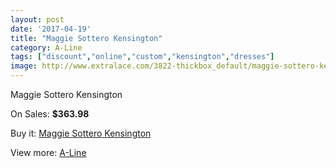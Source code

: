 ```yaml
---
layout: post
date: '2017-04-19'
title: "Maggie Sottero Kensington"
category: A-Line
tags: ["discount","online","custom","kensington","dresses"]
image: http://www.extralace.com/3822-thickbox_default/maggie-sottero-kensington.jpg
---
```

Maggie Sottero Kensington

On Sales: **$363.98**
<a href="https://www.extralace.com/a-line/1802-maggie-sottero-kensington.html"><amp-img layout="responsive" width="600" height="600" src="//www.extralace.com/3822-thickbox_default/maggie-sottero-kensington.jpg" alt="Maggie Sottero Kensington 0" /></a>
<a href="https://www.extralace.com/a-line/1802-maggie-sottero-kensington.html"><amp-img layout="responsive" width="600" height="600" src="//www.extralace.com/3823-thickbox_default/maggie-sottero-kensington.jpg" alt="Maggie Sottero Kensington 1" /></a>

Buy it: [Maggie Sottero Kensington](https://www.extralace.com/a-line/1802-maggie-sottero-kensington.html "Maggie Sottero Kensington")

View more: [A-Line](https://www.extralace.com/2-a-line "A-Line")